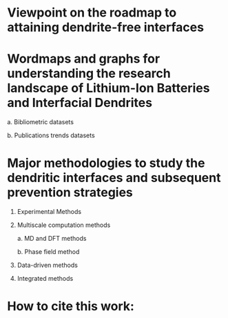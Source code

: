 # Viewpoint on the roadmap to attaining dendrite-free interfaces

# Wordmaps and graphs for understanding the research landscape of Lithium-Ion Batteries and Interfacial Dendrites

a. Bibliometric datasets

b. Publications trends datasets

# Major methodologies to study the dendritic interfaces and subsequent prevention strategies

1. Experimental Methods

2. Multiscale computation methods
   
   a. MD and DFT methods
   
   b. Phase field method 

4. Data-driven methods

5. Integrated methods


# How to cite this work: 
